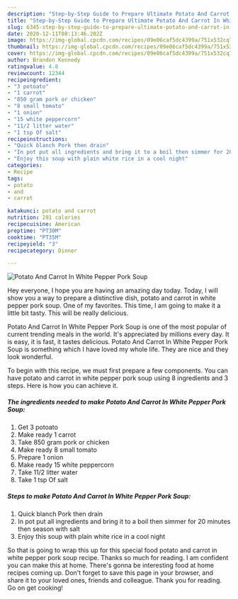 ```yaml
---
description: "Step-by-Step Guide to Prepare Ultimate Potato And Carrot In White Pepper Pork Soup"
title: "Step-by-Step Guide to Prepare Ultimate Potato And Carrot In White Pepper Pork Soup"
slug: 6345-step-by-step-guide-to-prepare-ultimate-potato-and-carrot-in-white-pepper-pork-soup
date: 2020-12-11T08:13:46.202Z
image: https://img-global.cpcdn.com/recipes/09e06caf5dc4399a/751x532cq70/potato-and-carrot-in-white-pepper-pork-soup-recipe-main-photo.jpg
thumbnail: https://img-global.cpcdn.com/recipes/09e06caf5dc4399a/751x532cq70/potato-and-carrot-in-white-pepper-pork-soup-recipe-main-photo.jpg
cover: https://img-global.cpcdn.com/recipes/09e06caf5dc4399a/751x532cq70/potato-and-carrot-in-white-pepper-pork-soup-recipe-main-photo.jpg
author: Brandon Kennedy
ratingvalue: 4.8
reviewcount: 12344
recipeingredient:
- "3 potoato"
- "1 carrot"
- "850 gram pork or chicken"
- "8 small tomato"
- "1 onion"
- "15 white peppercorn"
- "11/2 litter water"
- "1 tsp Of salt"
recipeinstructions:
- "Quick blanch Pork then drain"
- "In pot put all ingredients and bring it to a boil then simmer for 20 minutes then season with salt"
- "Enjoy this soup with plain white rice in a cool night"
categories:
- Recipe
tags:
- potato
- and
- carrot

katakunci: potato and carrot 
nutrition: 291 calories
recipecuisine: American
preptime: "PT30M"
cooktime: "PT35M"
recipeyield: "3"
recipecategory: Dinner

---
```



![Potato And Carrot In White Pepper Pork Soup](https://img-global.cpcdn.com/recipes/09e06caf5dc4399a/751x532cq70/potato-and-carrot-in-white-pepper-pork-soup-recipe-main-photo.jpg)

Hey everyone, I hope you are having an amazing day today. Today, I will show you a way to prepare a distinctive dish, potato and carrot in white pepper pork soup. One of my favorites. This time, I am going to make it a little bit tasty. This will be really delicious.



Potato And Carrot In White Pepper Pork Soup is one of the most popular of current trending meals in the world. It's appreciated by millions every day. It is easy, it is fast, it tastes delicious. Potato And Carrot In White Pepper Pork Soup is something which I have loved my whole life. They are nice and they look wonderful.


To begin with this recipe, we must first prepare a few components. You can have potato and carrot in white pepper pork soup using 8 ingredients and 3 steps. Here is how you can achieve it.

<!--inarticleads1-->

##### The ingredients needed to make Potato And Carrot In White Pepper Pork Soup:

1. Get 3 potoato
1. Make ready 1 carrot
1. Take 850 gram pork or chicken
1. Make ready 8 small tomato
1. Prepare 1 onion
1. Make ready 15 white peppercorn
1. Take 11/2 litter water
1. Take 1 tsp Of salt




<!--inarticleads2-->

##### Steps to make Potato And Carrot In White Pepper Pork Soup:

1. Quick blanch Pork then drain
1. In pot put all ingredients and bring it to a boil then simmer for 20 minutes then season with salt
1. Enjoy this soup with plain white rice in a cool night




So that is going to wrap this up for this special food potato and carrot in white pepper pork soup recipe. Thanks so much for reading. I am confident you can make this at home. There's gonna be interesting food at home recipes coming up. Don't forget to save this page in your browser, and share it to your loved ones, friends and colleague. Thank you for reading. Go on get cooking!
